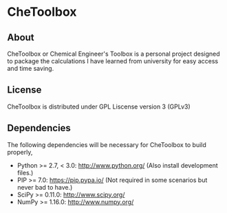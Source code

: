 # CheToolbox

## About
CheToolbox or Chemical Engineer's Toolbox is a personal project designed to package the calculations I have learned from university for easy access and time saving.
## License
CheToolbox is distributed under GPL Liscense version 3 (GPLv3)
## Dependencies
The following dependencies will be necessary for CheToolbox to build properly,
- Python >= 2.7, < 3.0: http://www.python.org/ (Also install development files.)
- PIP >= 7.0: https://pip.pypa.io/ (Not required in some scenarios but never bad to have.)
- SciPy >= 0.11.0: http://www.scipy.org/
- NumPy >= 1.16.0: http://www.numpy.org/
